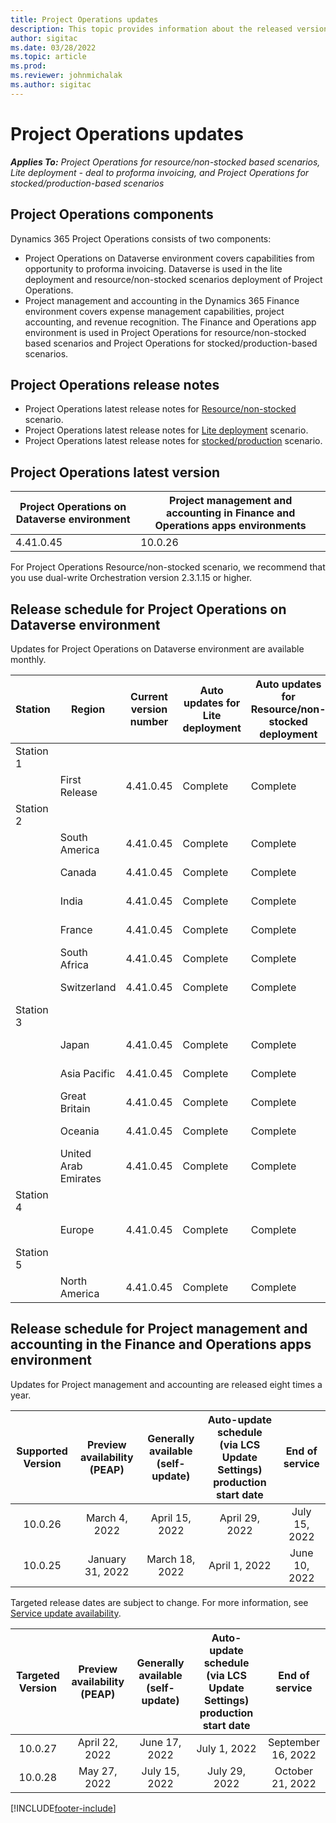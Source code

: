 ```yaml
---
title: Project Operations updates
description: This topic provides information about the released versions of Dynamics 365 Project Operations.
author: sigitac
ms.date: 03/28/2022
ms.topic: article
ms.prod:
ms.reviewer: johnmichalak
ms.author: sigitac
---
```


# Project Operations updates

_**Applies To:** Project Operations for resource/non-stocked based scenarios, Lite deployment - deal to proforma invoicing, and Project Operations for stocked/production-based scenarios_



## Project Operations components

Dynamics 365 Project Operations consists of two components:

- Project Operations on Dataverse environment covers capabilities from opportunity to proforma invoicing. Dataverse is used in the lite deployment and resource/non-stocked scenarios deployment of Project Operations.
- Project management and accounting in the Dynamics 365 Finance environment covers expense management capabilities, project accounting, and revenue recognition. The Finance and Operations app environment is used in Project Operations for resource/non-stocked based scenarios and Project Operations for stocked/production-based scenarios.

## Project Operations release notes
- Project Operations latest release notes for [Resource/non-stocked](whats-new-apr-2022-resource-based.md) scenario.
- Project Operations latest release notes for [Lite deployment](../pro/whats-new/whats-new-apr-2022-lite.md) scenario.
- Project Operations latest release notes for [stocked/production](../prod-pma/whats-new/whats-new-oct-2021-stocked.md) scenario.

## Project Operations latest version

| Project Operations on Dataverse environment | Project management and accounting in Finance and Operations apps environments | 
| --- | --- |
| 4.41.0.45 | 10.0.26 |

For Project Operations Resource/non-stocked scenario, we recommend that you use dual-write Orchestration version 2.3.1.15 or higher.

## Release schedule for Project Operations on Dataverse environment

Updates for Project Operations on Dataverse environment are available monthly. 

| Station | Region | Current version number | Auto updates for Lite deployment | Auto updates for Resource/non-stocked deployment | Next version number | Next version generally available |
|-----------|-----------------------|-----------------|--------------------|---------------------|---------------------|---------------------|
| Station 1 |   &nbsp;              |    &nbsp;       | &nbsp;             |      &nbsp;         |      &nbsp;         |      &nbsp;         |
|   &nbsp;  | First Release         |  4.41.0.45      | Complete           | Complete            | TBD                 | April 29, 2022      |
| Station 2 |   &nbsp;              |    &nbsp;       | &nbsp;             |      &nbsp;         |      &nbsp;         |      &nbsp;         |
|   &nbsp;  | South America         |  4.41.0.45      | Complete           | Complete            | TBD                 | April 29, 2022      |
|   &nbsp;  | Canada                |  4.41.0.45      | Complete           | Complete            | TBD                 | April 29, 2022      |
|   &nbsp;  | India                 |  4.41.0.45      | Complete           | Complete            | TBD                 | April 29, 2022      |
|   &nbsp;  | France                |  4.41.0.45      | Complete           | Complete            | TBD                 | April 29, 2022      |
|   &nbsp;  | South Africa          |  4.41.0.45      | Complete           | Complete            | TBD                 | April 29, 2022      |
|   &nbsp;  | Switzerland           |  4.41.0.45      | Complete           | Complete            | TBD                 | April 29, 2022      |
| Station 3 |      &nbsp;           |     &nbsp;      |     &nbsp;         |      &nbsp;         |      &nbsp;         |      &nbsp;         |
|   &nbsp;  | Japan                 |  4.41.0.45      | Complete           | Complete            | TBD                 | May 06, 2022        |
|   &nbsp;  | Asia Pacific          |  4.41.0.45      | Complete           | Complete            | TBD                 | May 06, 2022        |
|   &nbsp;  | Great Britain         |  4.41.0.45      | Complete           | Complete            | TBD                 | May 06, 2022        |
|   &nbsp;  | Oceania               |  4.41.0.45      | Complete           | Complete            | TBD                 | May 06, 2022        |
|   &nbsp;  | United Arab Emirates  |  4.41.0.45      | Complete           | Complete            | TBD                 | May 06, 2022        |
| Station 4 |     &nbsp;            |     &nbsp;      |     &nbsp;         |      &nbsp;         |      &nbsp;         |      &nbsp;         |
|   &nbsp;  | Europe                |  4.41.0.45      | Complete           | Complete            | TBD                 | May 13, 2022        |
| Station 5 |     &nbsp;            |     &nbsp;      |     &nbsp;         |      &nbsp;         |      &nbsp;         |      &nbsp;         |
|   &nbsp;  | North America         |  4.41.0.45      | Complete           | Complete            | TBD                 | May 20, 2022        |

## Release schedule for Project management and accounting in the Finance and Operations apps environment

Updates for Project management and accounting are released eight times a year.

|Supported Version| Preview availability (PEAP) | Generally available (self-update) | Auto-update schedule (via LCS Update Settings) production start date |   End of service   |
|:---------------:|:---------------------------:|:---------------------------------:|:--------------------------------------------------------------------:|:------------------:|
|     10.0.26     |      March 4, 2022          |        April 15, 2022             |                          April 29, 2022                              | July 15, 2022      |
|     10.0.25     |      January 31, 2022       |        March 18, 2022             |                          April 1, 2022                               | June 10, 2022      |


Targeted release dates are subject to change. For more information, see [Service update availability](/dynamics365/fin-ops-core/fin-ops/get-started/public-preview-releases?toc=%2fdynamics365%2ffinance%2ftoc.json).

|Targeted Version | Preview availability (PEAP) | Generally available (self-update) | Auto-update schedule (via LCS Update Settings) production start date |   End of service   |
|:---------------:|:---------------------------:|:---------------------------------:|:--------------------------------------------------------------------:|:------------------:|
|     10.0.27     |      April 22, 2022         |        June 17, 2022              |                          July 1, 2022                                | September 16, 2022 |
|     10.0.28     |      May 27, 2022           |        July 15, 2022              |                          July 29, 2022                               | October 21, 2022   |

[!INCLUDE[footer-include](../includes/footer-banner.md)]
